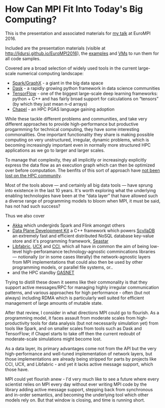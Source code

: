 # How Can MPI Fit Into Today's Big Computing?

This is the presentation and associated materials for [my talk](http://www.eurompi2016.ed.ac.uk/keynotes#dursi)
at EuroMPI 2016.

Included are the presentation materials (visible at http://ljdursi.github.io/EuroMPI2016), the [examples](./examples)
and [VMs](./vms) to run them for all code samples.

Covered are a broad selection of widely used tools in the current large-scale numerical computing landscape:
* [Spark/GraphX](http://spark.apache.org) - a giant in the big data space
* [Dask](http://dask.pydata.org) - a rapidly growing python framework in data science communities
* [TensorFlow](http://tensorflow.org) - one of the biggest large-scale deep learning frameworks: python + C++ and has fairly broad support for calculations on &ldquo;tensors&rdquo; (by which they just mean n-d arrays)
* [Chapel](http://chapel.cray.com) - an HPC PGAS language gaining adoption

While these tackle different problems and communities, and take
very different approaches to provide high-performance but productive
progarmming for technical computing, they have some interesting
commonalities.  One important functionality they share is making
possible computing on very unstructured, irregular, dynamic problems,
which is becoming increasingly important even in normally more
structured HPC applications as we go to larger and larger scales.

To manage that complexity, they all implicitly or increasingly
explicitly express the data flow as an execution graph which can
then be optimized over before computation.  The benfits of this
sort of approach have [not been lost on the HPC
community](http://icl.cs.utk.edu/parsec/).

Most of the tools above &mdash; and certainly all big data tools
&mdash; have sprung into existence in the last 10 years.  It's
worth exploring what the underlying enabling technologies have
been at the &ldquo;data layer&rdquo; that have allowed such a diverse
range of programming models to bloom when MPI, it must be said, 
has not had such success?

Thus we also cover
* [Akka](http://akka.io) which undergirds Spark and Flink amongst others
* [Data Plane Development Kit](http://dpdk.org) a C++ framework which powers [ScyllaDB](http://www.scylladb.com) an extremely fast and efficient distributed NoSQL database key-value store and it's programming framework, [Seastar](http://www.seastar-project.org)
* [Libfabric](https://ofiwg.github.io/libfabric/), [UCX](http://www.openucx.org) and [CCI](https://github.com/CCI/cci), which all have in common the aim of being low-level high-perforamance technology-agnostic commincations libraries &mdash; notionally (or in some cases literally) the network-agnostic layers from MPI implementations that could also then be used by other programming models, or parallel file systems, or..
* and the HPC standby [GASNET](https://gasnet.lbl.gov) 

Trying to distill these down it seems like their commonality is
that they support active messages/RPC for managing highly irregular
communication patterns, and various approaches for high performance -
often (but not always) including RDMA which is particularly well suited for
efficient management of large amounts of mutable state.

After that review, I consider in what directions MPI could go to
flourish. As a programming model, it faces assault from moderate
scales from high-productivity tools for data analysis (but not
necessarily simulation yet) from tools like Spark, and on smaller
scales from tools such as Dask and TensorFlow; if Chapel starts to
take off then the current redoubt of moderate-scale simulations
might become lost.

As a data layer, its primary advantages come not from the API but
the very high-performance and well-tuned implementation of network
layers, but those implementations are already being stripped for
parts by projects like CCI, UCX, and Libfabric - and yet it lacks
active message support, which those have.

MPI could yet flourish anew - I'd very much like to see a future
where every scientist relies on MPI every day without ever writing
MPI code by the library adding active message support, stepping
back from synchronous and in-order semantics, and becoming the
underlying tool which other models rely on.  But that window is
closing, and time is running short.
